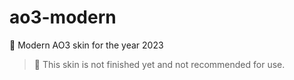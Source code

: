 # ao3-modern
🎨 Modern AO3 skin for the year 2023

> 🚧 This skin is not finished yet and not recommended for use.
